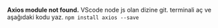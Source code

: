 **Axios module not found.** VScode node js olan dizine git. terminali aç ve aşağıdaki kodu yaz.
`npm install axios --save`
